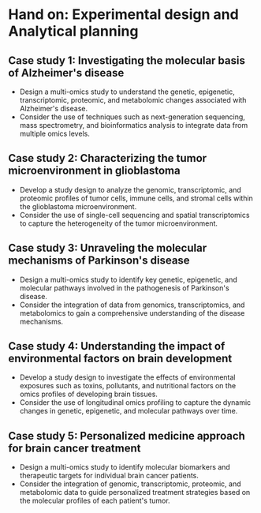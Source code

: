 # Hand on: Experimental design and Analytical planning

 
## Case study 1: Investigating the molecular basis of Alzheimer's disease 
- Design a multi-omics study to understand the genetic, epigenetic, transcriptomic, proteomic, and metabolomic changes associated with Alzheimer's disease. 
- Consider the use of techniques such as next-generation sequencing, mass spectrometry, and bioinformatics analysis to integrate data from multiple omics levels. 

## Case study 2: Characterizing the tumor microenvironment in glioblastoma 
- Develop a study design to analyze the genomic, transcriptomic, and proteomic profiles of tumor cells, immune cells, and stromal cells within the glioblastoma microenvironment. 
- Consider the use of single-cell sequencing and spatial transcriptomics to capture the heterogeneity of the tumor microenvironment. 

## Case study 3: Unraveling the molecular mechanisms of Parkinson's disease 
- Design a multi-omics study to identify key genetic, epigenetic, and molecular pathways involved in the pathogenesis of Parkinson's disease. 
- Consider the integration of data from genomics, transcriptomics, and metabolomics to gain a comprehensive understanding of the disease mechanisms. 

## Case study 4: Understanding the impact of environmental factors on brain development
- Develop a study design to investigate the effects of environmental exposures such as toxins, pollutants, and nutritional factors on the omics profiles of developing brain tissues. 
- Consider the use of longitudinal omics profiling to capture the dynamic changes in genetic, epigenetic, and molecular pathways over time. 

## Case study 5: Personalized medicine approach for brain cancer treatment 
- Design a multi-omics study to identify molecular biomarkers and therapeutic targets for individual brain cancer patients. 
- Consider the integration of genomic, transcriptomic, proteomic, and metabolomic data to guide personalized treatment strategies based on the molecular profiles of each patient's tumor.

